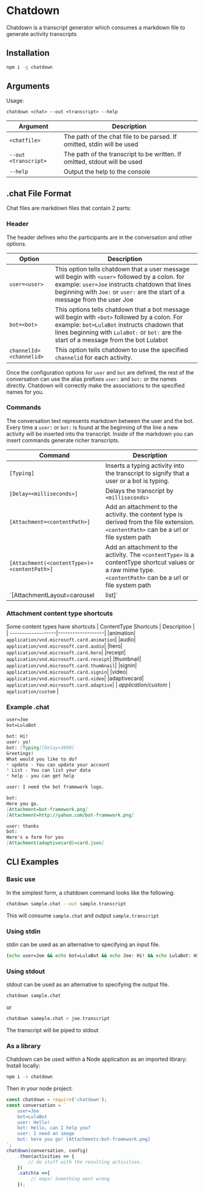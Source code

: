 # Chatdown

Chatdown is a transcript generator which consumes a markdown file to generate activity transcripts
## Installation
```bash
npm i -g chatdown
```

## Arguments
Usage:
```
chatdown <chat> --out <transcript> --help
```

| Argument| Description|
|-------------| ------------------------- |
| `<chatfile>` | The path of the chat file to be parsed. If omitted, stdin will be used |
| `--out <transcript>` | The path of the transcript to be written. If omitted, stdout will be used |
| `--help`    | Output the help to the console|

## .chat File Format
Chat files are markdown files that contain 2 parts:

### Header
The header defines who the participants are in the conversation and other options.

|Option               |Description|
|---------------------|------------------------------|
|`user=<user>` |This option tells chatdown that a user message will begin with `<user>` followed by a colon. for example: `user=Joe` instructs chatdown that lines beginning with `Joe:` or `user:` are the start of a message from the user Joe|
|`bot=<bot>` | This options tells chatdown that a bot message will begin with `<bot>` followed by a colon.  For example: `bot=LulaBot` instructs chadown that lines beginning with `LulaBot:` or `bot:` are the start of a message from the bot Lulabot |
| `channelId=<channelid>`| This option tells chatdown to use the specified `channelid` for each activity.|

Once the configuration options for `user` and `bot` are defined, the rest of the conversation can use the alias prefixes `user:` and `bot:` or the names directly.  Chatdown will correctly make the associations to the specified names for you.

### Commands
The conversation text represents markdown between the user and the bot.  Every time a `user:` or `bot:`  is found at the beginning of the line a new activity will be inserted into the transcript.  Inside of the markdown you can insert commands generate richer transcripts.

| Command        | Description                                                |
| --------------- | ------------------------------------------------------------ |
|`[Typing]` | Inserts a typing activity into the transcript to signify that a user or a bot is typing. |
|`[Delay=<milliseconds>]` | Delays the transcript by `<milliseconds>` |
|`[Attachment=<contentPath>]` | Add an attachment to the activity. the content type is derived from the file extension. `<contentPath>` can be a url or file system path |
| `[Attachment(<contentType>)=<contentPath>]` | Add an attachment to the activity. The `<contentType>` is a contentType shortcut values or a raw mime type. `<contentPath>` can be a url or file system path |
|`[AttachmentLayout=carousel|list]`| Specify how multiple attachments whould be dislpayed.  layout values are `carousel` or `list`|

### Attachment content type shortcuts
Some content types have shortcuts
| ContentType Shortcuts | Description |
| -------------------|-------------------|
|animation| `application/vnd.microsoft.card.animation`|
|audio| `application/vnd.microsoft.card.audio`|
|hero| `application/vnd.microsoft.card.hero`|
|receipt| `application/vnd.microsoft.card.receipt`|
|thumbnail| `application/vnd.microsoft.card.thumbnail`|
|signin| `application/vnd.microsoft.card.signin`|
|video| `application/vnd.microsoft.card.video`|
|adaptivecard| `application/vnd.microsoft.card.adaptive`|
| *application/custom* | `application/custom` |

### Example .chat

```markdown
user=Joe
bot=LulaBot

bot: Hi!
user: yo!
bot: [Typing][Delay=3000]
Greetings!
What would you like to do?
* update - You can update your account
* List - You can list your data
* help - you can get help

user: I need the bot framework logo.

bot:
Here you go.
[Attachment=bot-framework.png]
[Attachment=http://yahoo.com/bot-framework.png]

user: thanks
bot:
Here's a form for you
[Attachment(adaptivecard)=card.json]

```

## CLI Examples

### Basic use
In the simplest form, a chatdown command looks like the following:
```bash
chatdown sample.chat --out sample.transcript
```
This will consume `sample.chat` and output `sample.transcript`

### Using stdin
stdin can be used as an alternative to specifying an input file.
```bash
(echo user=Joe && echo bot=LulaBot && echo Joe: Hi! && echo LulaBot: Hi there!) | chatdown --out sample.transcript
```

### Using stdout
stdout can be used as an alternative to specifying the output file.
```bash
chatdown sample.chat
```
or 
```bash
chatdown sameple.chat > joe.transcript
```
The transcript will be piped to stdout

### As a library
Chatdown can be used within a Node application as an imported library:
Install locally:
```bash
npm i -s chatdown
```
Then in your node project:
```js
const chatdown = require('chatdown');
const conversation = `
    user=Joe
    bot=LulaBot
    user: Hello!
    bot: Hello, can I help you?
    user: I need an image
    bot: here you go! [Attachments:bot-framework.png]
`;
chatdown(conversation, config)
    .then(activities => {
        // do stuff with the resulting activities.
    })
    .catch(e =>{
         // oops! Something went wrong
    });
```

